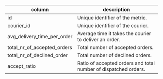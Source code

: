 |column                      |description |
|----------------------------|------------|
|id                          | Unique identifier of the metric. |
|courier_id                  | Unique identifier of the courier. |
|avg_delivery_time_per_order | Average time it takes the courier to deliver an order. |
|total_nr_of_accepted_orders | Total number of accepted orders. |
|total_nr_of_declined_order  | Total number of declined orders. |
|accept_ratio                | Ratio of accepted orders and total number of dispatched orders. |
